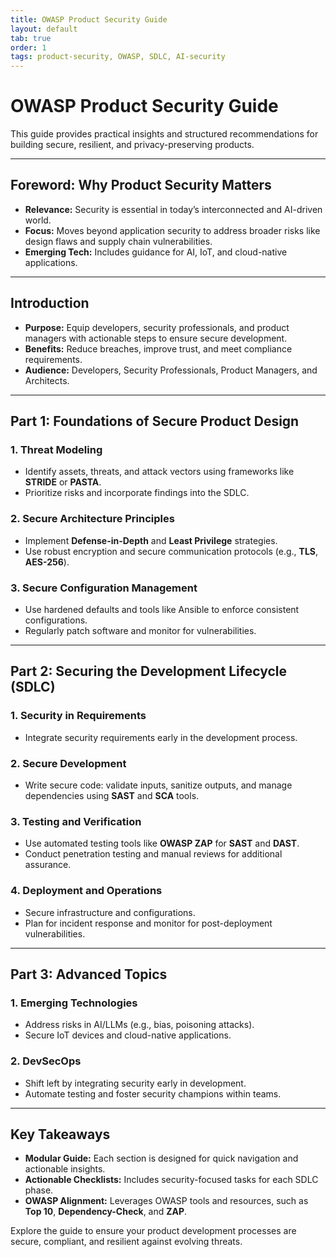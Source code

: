 ```yaml
---
title: OWASP Product Security Guide
layout: default
tab: true
order: 1
tags: product-security, OWASP, SDLC, AI-security
---
```


# **OWASP Product Security Guide**

This guide provides practical insights and structured recommendations for building secure, resilient, and privacy-preserving products.

---

## **Foreword: Why Product Security Matters**
- **Relevance:** Security is essential in today’s interconnected and AI-driven world.
- **Focus:** Moves beyond application security to address broader risks like design flaws and supply chain vulnerabilities.
- **Emerging Tech:** Includes guidance for AI, IoT, and cloud-native applications.

---

## **Introduction**
- **Purpose:** Equip developers, security professionals, and product managers with actionable steps to ensure secure development.
- **Benefits:** Reduce breaches, improve trust, and meet compliance requirements.
- **Audience:** Developers, Security Professionals, Product Managers, and Architects.

---

## **Part 1: Foundations of Secure Product Design**

### **1. Threat Modeling**
- Identify assets, threats, and attack vectors using frameworks like **STRIDE** or **PASTA**.
- Prioritize risks and incorporate findings into the SDLC.

### **2. Secure Architecture Principles**
- Implement **Defense-in-Depth** and **Least Privilege** strategies.
- Use robust encryption and secure communication protocols (e.g., **TLS**, **AES-256**).

### **3. Secure Configuration Management**
- Use hardened defaults and tools like Ansible to enforce consistent configurations.
- Regularly patch software and monitor for vulnerabilities.

---

## **Part 2: Securing the Development Lifecycle (SDLC)**

### **1. Security in Requirements**
- Integrate security requirements early in the development process.

### **2. Secure Development**
- Write secure code: validate inputs, sanitize outputs, and manage dependencies using **SAST** and **SCA** tools.

### **3. Testing and Verification**
- Use automated testing tools like **OWASP ZAP** for **SAST** and **DAST**.
- Conduct penetration testing and manual reviews for additional assurance.

### **4. Deployment and Operations**
- Secure infrastructure and configurations.
- Plan for incident response and monitor for post-deployment vulnerabilities.

---

## **Part 3: Advanced Topics**

### **1. Emerging Technologies**
- Address risks in AI/LLMs (e.g., bias, poisoning attacks).
- Secure IoT devices and cloud-native applications.

### **2. DevSecOps**
- Shift left by integrating security early in development.
- Automate testing and foster security champions within teams.

---

## **Key Takeaways**
- **Modular Guide:** Each section is designed for quick navigation and actionable insights.
- **Actionable Checklists:** Includes security-focused tasks for each SDLC phase.
- **OWASP Alignment:** Leverages OWASP tools and resources, such as **Top 10**, **Dependency-Check**, and **ZAP**.

Explore the guide to ensure your product development processes are secure, compliant, and resilient against evolving threats.
